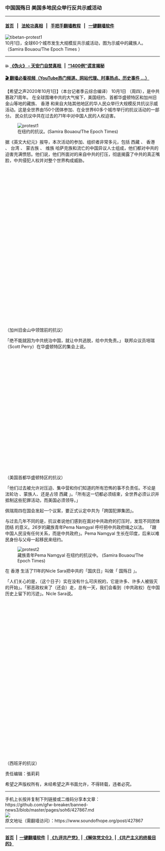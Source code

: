 ### 中国国殇日 美国多地民众举行反共示威活动
------------------------

#### [首页](https://github.com/gfw-breaker/banned-news3/blob/master/README.md) &nbsp;&nbsp;|&nbsp;&nbsp; [法轮功真相](https://github.com/begood0513/basic/blob/master/README.md)  &nbsp;&nbsp;|&nbsp;&nbsp; [手把手翻墙教程](https://github.com/gfw-breaker/guides/wiki)  &nbsp;&nbsp;|&nbsp;&nbsp; [一键翻墙软件](https://github.com/gfw-breaker/nogfw/blob/master/README.md)  



<div><img alt="tibetan-protest1" src="https://img.soundofhope.org/2020-10/tibetan-protest1-1601603422749.jpg"/>
<br/><figcaption class="caption">
 10月1日，全球60个城市发生大规模反共示威活动，图为示威中的藏族人。（Samira Bouaou/The Epoch Times ）
</figcaption></div><hr/>

#### 💥 [《伪火》 - 天安门自焚真相 ](http://158.247.195.190:10000/videos/blog/weihuo.html)&nbsp; |&nbsp; [“1400例”谎言揭秘  ](http://158.247.195.190:10000/videos/blog/jiexi1400.html)

#### [ 🎬  翻墙必看视频（YouTube热门频道、网站代理、时事热点、历史事件 ...）](https://github.com/gfw-breaker/links/blob/master/banned.md)

<div><div class="Content__Wrapper sc-1bvya0-0 grZQxZ">
 <p class="meta-top">
  <span class="meta">
   【希望之声2020年10月1日】（本台记者季云综合编译）
  </span>
  <ok href="/term/6922">
   10月1日
  </ok>
  （周四），是中共篡政71周年。 在全球围堵中共的大气候下，美国纽约、首都华盛顿特区和加州旧金山等地的藏族、
  <ok href="/term/1043">
   香港
  </ok>
  和来自大陆其他地区的华人民众举行大规模反共抗议示威活动。这是全世界由150个团体参加、在全世界60多个城市举行的抗议活动的一部分。 民众抗议中共在过去的71年中对中国人民的人权迫害。
 </p>
 <figure class="OImage__StyledFigure-sc-1lfley0-0 hHSfVg">
  <img alt="protest1" src="https://img.soundofhope.org/2020-10/protest1-1601603969433.jpg"/>
  <br/><figcaption>
   在纽约的抗议。(Samira Bouaou/The Epoch Times)
  </figcaption>
 </figure>
 <p>
  据《英文大纪元》报导，本次活动的参加、组织者非常多元，包括
  <ok href="/term/4866">
   西藏
  </ok>
  、
  <ok href="/term/1043">
   香港
  </ok>
  、
  <ok href="/term/1821">
   台湾
  </ok>
  、
  <ok href="/term/95990">
   蒙古族
  </ok>
  、
  <ok href="/term/2277">
   维族
  </ok>
  哈萨克族和流亡的中国异议人士组成，他们都对中共的迫害充满愤怒。他们说，他们所面对的来自中共的打压，彻底揭露了中共的真正嘴脸，中共侵犯人权并对整个世界构成威胁。
 </p>
 <div class="soh-embed">
  <div class="soh-embed-inner">
   <div class="iframely-embed" style="max-width: 550px;">
    <div class="iframely-responsive" style="padding-bottom: 100%;">
    </div>
   </div>
  </div>
 </div>
 <p>
  （加州旧金山中领馆前的抗议）
 </p>
 <p>
  「绝不能就因为中共统治中国，就让中共逃脱，给中共免责。」 联邦众议员培瑞（Scott Perry）在华盛顿特区的集会上说。
 </p>
 <div class="soh-embed">
  <div class="soh-embed-inner">
   <div class="iframely-embed" style="max-width: 550px;">
    <div class="iframely-responsive" style="padding-bottom: 75.0019%;">
    </div>
   </div>
  </div>
 </div>
 <p>
  （美国首都华盛顿特区的抗议）
 </p>
 <p>
  「他们过去被允许对压迫、集中营和你们知道的所有恐怖的事不负责任。不论是
  <ok href="/term/968">
   法轮功
  </ok>
  、蒙族人、还是占领
  <ok href="/term/4866">
   西藏
  </ok>
  」。「所有这一切都必须结束，全世界必须认识并抵制这些犯罪活动，而美国必须领导。」
 </p>
 <p>
  佩瑞周四在国会发起一个议案，要正式认定中共为「跨国犯罪集团」。
 </p>
 <p>
  与过去几年不同的是，抗议者说他们感到在面对中共政府的打压时，发现不同团体
  <ok href="/term/92730">
   团结
  </ok>
  的意义。26岁的藏族青年Pema Namgyal 呼吁把中共政府绳之以法。 「跟中国人民没有任何关系，而是中共政府」。Pema Namgyal 生长在印度，后来以难民身份与父母一起移民来纽约。
 </p>
 <figure class="OImage__StyledFigure-sc-1lfley0-0 hHSfVg">
  <img alt="protest2" src="https://img.soundofhope.org/2020-10/protest2-1601604087769.jpg"/>
  <br/><figcaption>
   藏族青年Pema Namgyal 在纽约的抗议中。 (Samira Bouaou/The Epoch Times)
  </figcaption>
 </figure>
 <p>
  在
  <ok href="/term/1043">
   香港
  </ok>
  生活了11年的Nicle Sara把中共的「国庆日」叫做「
  <ok href="/term/50054">
   国殇日
  </ok>
  」。
 </p>
 <p>
  「人们关心的是，（这个日子）实在没有什么可庆祝的，它是许多、许多人被毁灭的开始」。「邪恶政权来了（还会）走，总有一天，我们会看到（中共政权）在中国历史上留下的污迹」。Nicle Sara说。
 </p>
 <div class="soh-embed">
  <div class="soh-embed-inner">
   <div class="iframely-embed" style="max-width: 550px;">
    <div class="iframely-responsive" style="padding-bottom: 100%;">
    </div>
   </div>
  </div>
 </div>
 <p>
  （西班牙的抗议）
 </p>
 <p class="meta-btm">
  责任编辑：張莉莉
 </p>
 <p class="meta-btm">
  希望之声版权所有，未经希望之声书面允许，不得转载，违者必究。
 </p>
</div>
</div>
<hr/>
手机上长按并复制下列链接或二维码分享本文章：<br/>
https://github.com/gfw-breaker/banned-news3/blob/master/pages/soh6/427867.md <br/>
<a href='https://github.com/gfw-breaker/banned-news3/blob/master/pages/soh6/427867.md'><img src='https://github.com/gfw-breaker/banned-news3/blob/master/pages/soh6/427867.md.png'/></a> <br/>
原文地址（需翻墙访问）：https://www.soundofhope.org/post/427867


------------------------
#### [首页](https://github.com/gfw-breaker/banned-news3/blob/master/README.md) &nbsp;|&nbsp; [一键翻墙软件](https://github.com/gfw-breaker/nogfw/blob/master/README.md) &nbsp;| [《九评共产党》](https://github.com/gfw-breaker/9ping.md/blob/master/README.md#九评之一评共产党是什么) | [《解体党文化》](https://github.com/gfw-breaker/jtdwh.md/blob/master/README.md) | [《共产主义的终极目的》](https://github.com/gfw-breaker/gczydzjmd.md/blob/master/README.md)


<img src='http://gfw-breaker.win/banned-news3/pages/soh6/427867.md' width='0px' height='0px'/>